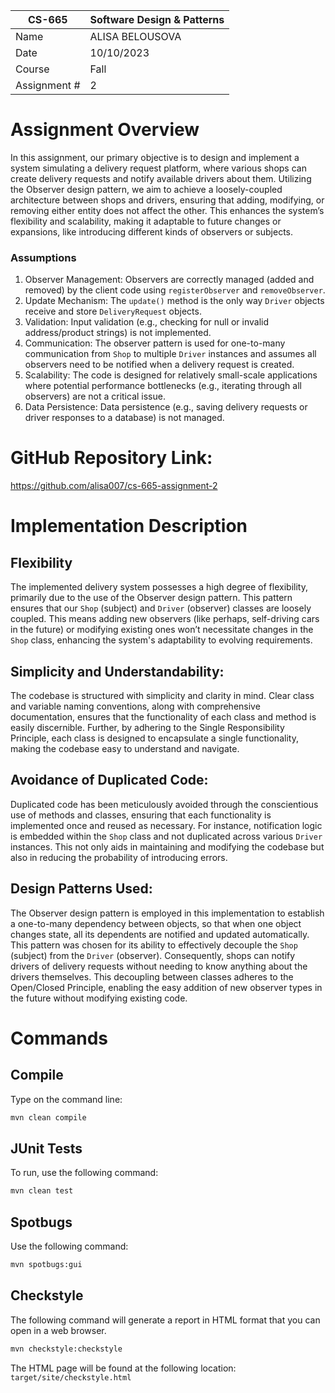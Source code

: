 | CS-665       | Software Design & Patterns |
| ------------ | -------------------------- |
| Name         | ALISA BELOUSOVA            |
| Date         | 10/10/2023                 |
| Course       | Fall                       |
| Assignment # | 2                          |

# Assignment Overview

In this assignment, our primary objective is to design and implement a system simulating a delivery request platform, where various shops can create delivery requests and notify available drivers about them. Utilizing the Observer design pattern, we aim to achieve a loosely-coupled architecture between shops and drivers, ensuring that adding, modifying, or removing either entity does not affect the other. This enhances the system’s flexibility and scalability, making it adaptable to future changes or expansions, like introducing different kinds of observers or subjects.

### Assumptions

1. Observer Management: Observers are correctly managed (added and removed) by the client code using `registerObserver` and `removeObserver`.
2. Update Mechanism: The `update()` method is the only way `Driver` objects receive and store `DeliveryRequest` objects.
3. Validation: Input validation (e.g., checking for null or invalid address/product strings) is not implemented.
4. Communication: The observer pattern is used for one-to-many communication from `Shop` to multiple `Driver` instances and assumes all observers need to be notified when a delivery request is created.
5. Scalability: The code is designed for relatively small-scale applications where potential performance bottlenecks (e.g., iterating through all observers) are not a critical issue.
6. Data Persistence: Data persistence (e.g., saving delivery requests or driver responses to a database) is not managed.

# GitHub Repository Link:

https://github.com/alisa007/cs-665-assignment-2

# Implementation Description

## Flexibility

The implemented delivery system possesses a high degree of flexibility, primarily due to the use of the Observer design pattern. This pattern ensures that our `Shop` (subject) and `Driver` (observer) classes are loosely coupled. This means adding new observers (like perhaps, self-driving cars in the future) or modifying existing ones won’t necessitate changes in the `Shop` class, enhancing the system's adaptability to evolving requirements.

## Simplicity and Understandability:

The codebase is structured with simplicity and clarity in mind. Clear class and variable naming conventions, along with comprehensive documentation, ensures that the functionality of each class and method is easily discernible. Further, by adhering to the Single Responsibility Principle, each class is designed to encapsulate a single functionality, making the codebase easy to understand and navigate.

## Avoidance of Duplicated Code:

Duplicated code has been meticulously avoided through the conscientious use of methods and classes, ensuring that each functionality is implemented once and reused as necessary. For instance, notification logic is embedded within the `Shop` class and not duplicated across various `Driver` instances. This not only aids in maintaining and modifying the codebase but also in reducing the probability of introducing errors.

## Design Patterns Used:

The Observer design pattern is employed in this implementation to establish a one-to-many dependency between objects, so that when one object changes state, all its dependents are notified and updated automatically. This pattern was chosen for its ability to effectively decouple the `Shop` (subject) from the `Driver` (observer). Consequently, shops can notify drivers of delivery requests without needing to know anything about the drivers themselves. This decoupling between classes adheres to the Open/Closed Principle, enabling the easy addition of new observer types in the future without modifying existing code.

# Commands

## Compile

Type on the command line:

```bash
mvn clean compile
```

## JUnit Tests

To run, use the following command:

```bash
mvn clean test
```

## Spotbugs

Use the following command:

```bash
mvn spotbugs:gui 
```

## Checkstyle

The following command will generate a report in HTML format that you can open in a web browser.

```bash
mvn checkstyle:checkstyle
```

The HTML page will be found at the following location:
`target/site/checkstyle.html`
